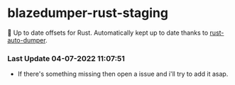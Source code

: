 # blazedumper-rust-staging

🚀 Up to date offsets for Rust. Automatically kept up to date thanks to [rust-auto-dumper](https://github.com/Akandesh/rust-auto-dumper).


### Last Update 04-07-2022 11:07:51
- If there's something missing then open a issue and i'll try to add it asap.